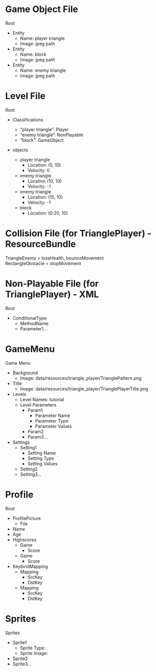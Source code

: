 # Game Object File

Root
- Entity
    - Name: player triangle
    - Image: jpeg path
- Entity
    - Name: block
    - Image: jpeg path
- Entity
    - Name: enemy triangle
    - Image: jpeg path




# Level File

Root
- Classifications
    - “player triangle”: Player
    - “enemy triangle”: NonPlayable
    - “block”: GameObject

- objects
    - player triangle
        - Location: (5, 10)
        - Velocity: 0
    - enemy triangle
        - Location (10, 10)
        - Velocity: -1
    - enemy triangle
        - Location: (15, 10)
        - Velocity: -1
    - block
        - Location: (0:20, 10)

# Collision File (for TrianglePlayer) - ResourceBundle

TriangleEnemy = loseHealth, bounceMovement  
RectangleObstacle = stopMovement

# Non-Playable File (for TrianglePlayer) - XML
Root
- ConditionalType
    - MethodName
    - Parameter1…




# GameMenu
Game Menu
- Background
    - Image: data/resources/triangle_player/TrianglePattern.png
- Title
    - Image: data/resources/triangle_player/TrianglePlayerTitle.png
- Levels
    - Level Names: tutorial
    - Level Parameters
        - Param1
            - Parameter Name
            - Parameter Type
            - Parameter Values
        - Param2
        - Param3...
- Settings
    * Setting1
        * Setting Name
        * Setting Type
        * Setting Values
    * Setting2
    * Setting3...


# Profile
Root
- ProfilePicture
    - File
- Name
- Age
- Highscores
    - Game
        - Score
    - Game
        - Score
- KeybindMapping
    - Mapping
        - SrcKey
        - DstKey
    - Mapping
        - SrcKey
        - DstKey

# Sprites
Sprites
- Sprite1
    - Sprite Type:
    - Sprite Image:
- Sprite2
- Sprite3...

